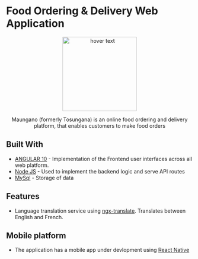 # Food Ordering & Delivery Web Application
<p align="center">
  <img src="https://png.pngtree.com/template/20191014/ourlarge/pngtree-pin-food-delivery-map-location-delivery-logo-concept-image_318151.jpg" width="200" title="hover text">
<p align="center"> Maungano (formerly Tosungana) is an online food ordering and delivery platform, that enables customers to make food orders  </p>
</p>

## Built With

* [ANGULAR 10](https://angular.io/) - Implementation of the Frontend user interfaces across all web platform.
* [Node JS](https://nodejs.org/en/) - Used to implement the backend logic and serve API routes
* [MySql](https://dev.mysql.com/doc/) - Storage of data


## Features
* Language translation service using [ngx-translate](https://github.com/ngx-translate/core). Translates between English and French.

## Mobile platform
*  The application has a mobile app under devlopment using [React Native](https://reactnative.dev/docs/getting-started)
